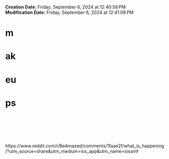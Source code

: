 <div><b>Creation Date:</b> Friday, September 6, 2024 at 12:40:58 PM<br></div>
<div><b>Modification Date:</b> Friday, September 6, 2024 at 12:41:06 PM<br></div>
<div><h1>m</h1><h1>ak</h1><h1>eu</h1><h1>ps</h1><h1><br></h1></div>
<div><br></div>
<div>https://www.reddit.com/r/BeAmazed/comments/1faae2f/what_is_happening/?utm_source=share&amputm_medium=ios_app&amputm_name=iossmf</div>

